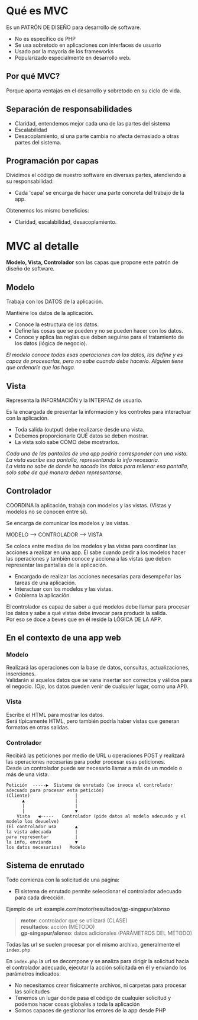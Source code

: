 # Qué es MVC

Es un PATRÓN DE DISEÑO para desarrollo de software.

- No es específico de PHP
- Se usa sobretodo en aplicaciones con interfaces de usuario
- Usado por la mayoría de los frameworks
- Popularizado especialmente en desarrollo web.

## Por qué MVC?

Porque aporta ventajas en el desarrollo y sobretodo en su ciclo de vida.

## Separación de responsabilidades

- Claridad, entendemos mejor cada una de las partes del sistema
- Escalabilidad
- Desacoplamiento, si una parte cambia no afecta demasiado a otras partes del sistema.

## Programación por capas

Dividimos el código de nuestro software en diversas partes, atendiendo a su responsabilidad:

- Cada 'capa' se encarga de hacer una parte concreta del trabajo de la app.

Obtenemos los mismo beneficios:

- Claridad, escalabilidad, desacoplamiento.

# MVC al detalle

**Modelo, Vista, Controlador** son las capas que propone este patrón de diseño de software.

## Modelo

Trabaja con los DATOS de la aplicación.

Mantiene los datos de la aplicación.

- Conoce la estructura de los datos.
- Define las cosas que se pueden y no se pueden hacer con los datos.
- Conoce y aplica las reglas que deben seguirse para el tratamiento de los datos (lógica de negocio).

_El modelo conoce todas esas operaciones con los datos, las define y es capaz de procesarlas, pero no sabe cuando debe hacerlo. Alguien tiene que ordenarle que las haga._

## Vista

Representa la INFORMACIÓN y la INTERFAZ de usuario.

Es la encargada de presentar la información y los controles para interactuar con la aplicación.

- Toda salida (output) debe realizarse desde una vista.
- Debemos proporcionarle QUÉ datos se deben mostrar.
- La vista solo sabe CÓMO debe mostrarlos.

_Cada una de las pantallas de una app podría corresponder con una vista. La vista escribe esa pantalla, representando la info necesaria._  
_La vista no sabe de donde ha sacado los datos para rellenar esa pantalla, solo sabe de qué manera deben representarse._

## Controlador

COORDINA la aplicación, trabaja con modelos y las vistas. (Vistas y modelos no se conocen entre sí).

Se encarga de comunicar los modelos y las vistas.

MODELO --> CONTROLADOR --> VISTA

Se coloca entre medias de los modelos y las vistas para coordinar las acciones a realizar en una app. Él sabe cuando pedir a los modelos hacer las operaciones y también conoce y acciona a las vistas que deben representar las pantallas de la aplicación.

- Encargado de realizar las acciones necesarias para desempeñar las tareas de una aplicación.
- Interactuar con los modelos y las vistas.
- Gobierna la aplicación.

El controlador es capaz de saber a qué modelos debe llamar para procesar los datos y sabe a qué vistas debe invocar para producir la salida.  
Por eso se doce a beves que en él reside la LÓGICA DE LA APP.

## En el contexto de una app web

### Modelo

Realizará las operaciones con la base de datos, consultas, actualizaciones, inserciones.  
Validarán si aquelos datos que se vana insertar son correctos y válidos para el negocio. (Ojo, los datos pueden venir de cualquier lugar, como una API).

### Vista

Escribe el HTML para mostrar los datos.  
Será típicamente HTML, pero también podría haber vistas que generan formatos en otras salidas.

### Controlador

Recibirá las peticiones por medio de URL u operaciones POST y realizará las operaciones necesarias para poder procesar esas peticiones.  
Desde un controlador puede ser necesario llamar a más de un modelo o más de una vista.

```
Petición  -----▶  Sistema de enrutado (se invoca el controlador adecuado para procesar esta petición)
(Cliente)                 |
      ▲                   |
      |                   |
      |                   ▼
    Vista   ◀-----   Controlador (pide datos al modelo adecuado y el modelo los devuelve)
(El controlador usa       ▲
la vista adecuada         |
para representar          |
la info, enviando         ▼
los datos necesarios)   Modelo

```

## Sistema de enrutado

Todo comienza con la solicitud de una página:

- El sistema de enrutado permite seleccionar el controlador adecuado para cada dirección.

Ejemplo de url: example.com/motor/resultados/gp-singapur/alonso

> **motor**: controlador que se utilizará (CLASE)  
> **resultados**: acción (MÉTODO)  
> **gp-singapur/alonso**: datos adicionales (PARÁMETROS DEL MÉTODO)

Todas las url se suelen procesar por el mismo archivo, generalmente el `index.php`

En `index.php` la url se decompone y se analiza para dirigir la solicitud hacia el controlador adecuado, ejecutar la acción solicitada en él y enviando los parámetros indicados.

- No necesitamos crear físicamente archivos, ni carpetas para procesar las solicitudes
- Tenemos un lugar donde pasa el código de cualquier solicitud y podemos hacer cosas globales a toda la aplicación
- Somos capaces de gestionar los errores de la app desde PHP
